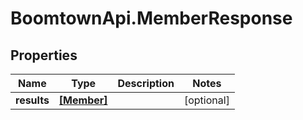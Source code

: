 # BoomtownApi.MemberResponse

## Properties
Name | Type | Description | Notes
------------ | ------------- | ------------- | -------------
**results** | [**[Member]**](Member.md) |  | [optional] 


